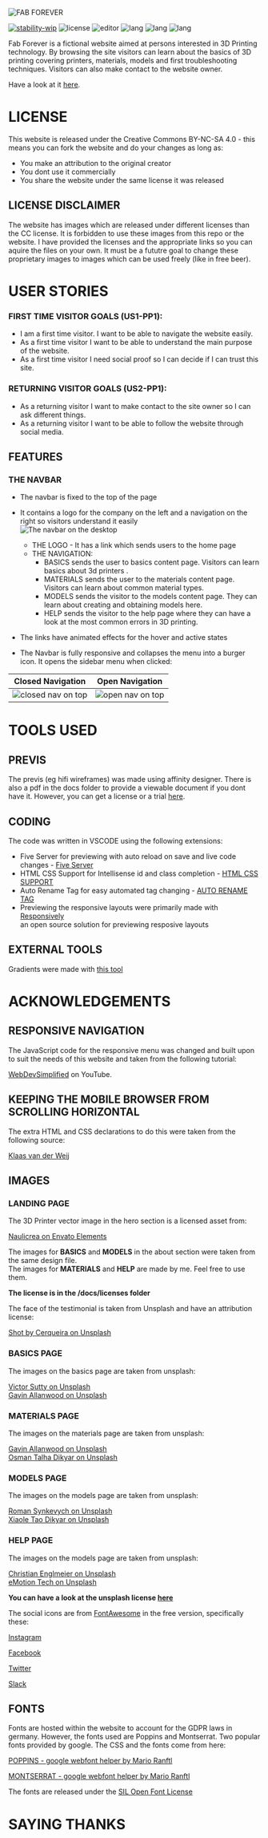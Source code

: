 ![FAB FOREVER](https://github.com/RebellionWebdesign/fab-forever/blob/main/assets/img/fab-forever-logo.svg)  

[![stability-wip](https://img.shields.io/badge/STABILITY-WIP-red.svg)](https://github.com/mkenney/software-guides/blob/master/STABILITY-BADGES.md#work-in-progress) ![license](https://img.shields.io/badge/CC-BY--NC--SA--4.0-green.svg) ![editor](https://img.shields.io/badge/VSCODE-blue.svg) ![lang](https://img.shields.io/badge/CSS3-blue.svg) ![lang](https://img.shields.io/badge/HTML5-orange.svg) ![lang](https://img.shields.io/badge/JS-yellow.svg)

Fab Forever is a fictional website aimed at persons interested in 3D Printing technology. By browsing the site visitors can learn about the basics of 3D printing covering printers, materials, models and first troubleshooting techniques. Visitors can also make contact to the website owner.

Have a look at it [here](https://rebellionwebdesign.com.github.io/fab-forever).

# LICENSE
This website is released under the Creative Commons BY-NC-SA 4.0 - this means you can fork the website and do your changes as long as:

- You make an attribution to the original creator
- You dont use it commercially
- You share the website under the same license it was released

## LICENSE DISCLAIMER
The website has images which are released under different licenses than the CC license. It is forbidden to use these images from this repo or the website. I have provided the licenses and the appropriate links so you can aquire the files on your own. It must be a fututre goal to change these proprietary images to images which can be used freely (like in free beer).

# USER STORIES  

### FIRST TIME VISITOR GOALS (US1-PP1):
- I am a first time visitor. I want to be able to navigate the website easily.
- As a first time visitor I want to be able to understand the main purpose of the website.
- As a first time visitor I need social proof so I can decide if I can trust this site.

### RETURNING VISITOR GOALS (US2-PP1):
- As a returning visitor I want to make contact to the site owner so I can ask different things.
- As a returning visitor I want to be able to follow the website through social media.

## FEATURES

### THE NAVBAR
- The navbar is fixed to the top of the page  
- It contains a logo for the company on the left and a navigation on the right so visitors understand it easily  
![The navbar on the desktop](https://github.com/RebellionWebdesign/fab-forever/blob/main/assets/img/readme-navbar-desktop.png)  

    * THE LOGO - It has a link which sends users to the home page  
    * THE NAVIGATION: 
        * BASICS sends the user to basics content page. Visitors can learn basics about 3d printers  .
        * MATERIALS sends the user to the materials content page. Visitors can learn about common material types.  
        * MODELS sends the visitor to the models content page. They can learn about creating and obtaining models here.  
        * HELP sends the visitor to the help page where they can have a look at the most common errors in 3D printing.

- The links have animated effects for the hover and active states
- The Navbar is fully responsive and collapses the menu into a burger icon. It opens the sidebar menu when clicked:

Closed Navigation             |  Open Navigation
:-------------------------:|:-------------------------:
![closed nav on top](https://github.com/RebellionWebdesign/fab-forever/blob/main/assets/img/readme-navbar-closed.png)  |  ![open nav on top](https://github.com/RebellionWebdesign/fab-forever/blob/main/assets/img/readme-navbar-opened.png)

# TOOLS USED

## PREVIS
The previs (eg hifi wireframes) was made using affinity designer. There is also a pdf in the docs folder to provide a viewable document if you dont have it. However, you can get a license or a trial [here](https://affinity.serif.com/en/designer/).

## CODING
The code was written in VSCODE using the following extensions:
- Five Server for previewing with auto reload on save and live code changes - [Five Server](https://marketplace.visualstudio.com/items?itemName=yandeu.five-server)
- HTML CSS Support for Intellisense id and class completion - [HTML CSS SUPPORT](https://marketplace.visualstudio.com/items?itemName=ecmel.vscode-html-css)
- Auto Rename Tag for easy automated tag changing - [AUTO RENAME TAG](https://marketplace.visualstudio.com/items?itemName=formulahendry.auto-rename-tag)
- Previewing the responsive layouts were primarily made with [Responsively](https://responsively.app/)  
an open source solution for previewing resposive layouts

## EXTERNAL TOOLS  
Gradients were made with [this tool](https://cssgradient.io/) 

# ACKNOWLEDGEMENTS

## RESPONSIVE NAVIGATION  
The JavaScript code for the responsive menu was changed and built upon to suit the needs of this website and taken from the following tutorial:

[WebDevSimplified](https://www.youtube.com/watch?v=At4B7A4GOPg) on YouTube.

## KEEPING THE MOBILE BROWSER FROM SCROLLING HORIZONTAL
The extra HTML and CSS declarations to do this were taken from the following source:

[Klaas van der Weij](https://stackoverflow.com/a/16981485)

## IMAGES

### LANDING PAGE

The 3D Printer vector image in the hero section is a licensed asset from:

[Naulicrea on Envato Elements](https://elements.envato.com/de/isometric-3d-printer-vector-illustration-C74XDF5)

The images for **BASICS** and **MODELS** in the about section were taken from the same design file.  
The images for **MATERIALS** and **HELP** are made by me. Feel free to use them.

**The license is in the /docs/licenses folder**

The face of the testimonial is taken from Unsplash and have an attribution license:

[Shot by Cerqueira on Unsplash](https://unsplash.com/de/fotos/CWy7qOyv9ME)  

### BASICS PAGE

The images on the basics page are taken from unsplash:

[Victor Sutty on Unsplash](https://unsplash.com/photos/dO7gOTpNSlg)  
[Gavin Allanwood on Unsplash](https://unsplash.com/photos/Q1NS-nISNIw)

### MATERIALS PAGE

The images on the materials page are taken from unsplash:

[Gavin Allanwood on Unsplash](https://unsplash.com/de/fotos/PRXYQXL-zPs)  
[Osman Talha Dikyar on Unsplash](https://unsplash.com/de/fotos/1MZ9JjAXg1E)

### MODELS PAGE

The images on the models page are taken from unsplash:

[Roman Synkevych on Unsplash](https://unsplash.com/de/fotos/wX2L8L-fGeA)  
[Xiaole Tao Dikyar on Unsplash](https://unsplash.com/de/fotos/Fo-HQUlRGkU)

### HELP PAGE

The images on the models page are taken from unsplash:

[Christian Englmeier on Unsplash](https://unsplash.com/de/fotos/lUv3mGISafg)  
[eMotion Tech on Unsplash](https://unsplash.com/de/fotos/D971boKoaC8)

**You can have a look at the unsplash license [here](https://unsplash.com/de/lizenz)**

The social icons are from [FontAwesome](https://fontawesome.com/) in the free version, specifically these:

[Instagram](https://fontawesome.com/icons/instagram?f=brands&s=solid)

[Facebook](https://fontawesome.com/icons/square-facebook?f=brands&s=solid)

[Twitter](https://fontawesome.com/icons/square-twitter?f=brands&s=solid)

[Slack](https://fontawesome.com/icons/slack?f=brands&s=solid)

## FONTS  
Fonts are hosted within the website to account for the GDPR laws in germany. However,
the fonts used are Poppins and Montserrat. Two popular fonts provided by google. The CSS and the
fonts come from here:

[POPPINS - google webfont helper by Mario Ranftl](https://gwfh.mranftl.com/fonts/poppins?subsets=latin)

[MONTSERRAT - google webfont helper by Mario Ranftl](https://gwfh.mranftl.com/fonts/montserrat?subsets=latin)

The fonts are released under the [SIL Open Font License](https://scripts.sil.org/cms/scripts/page.php?site_id=nrsi&id=OFL)

# SAYING THANKS
